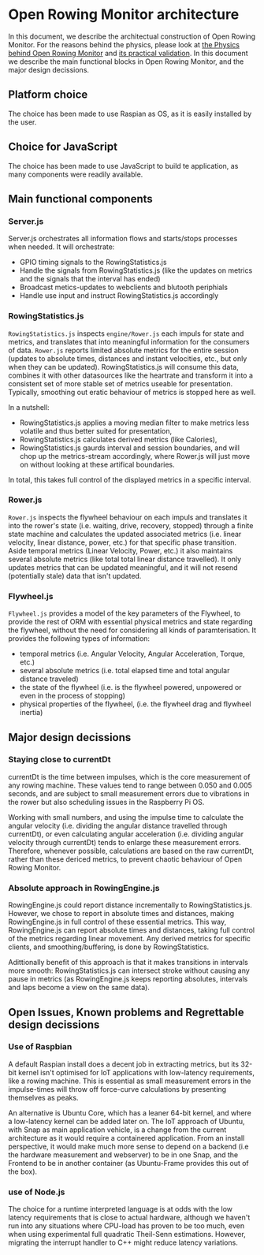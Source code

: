 # Open Rowing Monitor architecture

In this document, we describe the architectual construction of Open Rowing Monitor. For the reasons behind the physics, please look at [the Physics behind Open Rowing Monitor](Physics_Of_OpenRowingMonitor.md) and [its practical validation](Engine_Validation.md). In this document we describe the main functional blocks in Open Rowing Monitor, and the major design decissions.

## Platform choice

The choice has been made to use Raspian as OS, as it is easily installed by the user.

## Choice for JavaScript

The choice has been made to use JavaScript to build te application, as many components were readily available.

## Main functional components

### Server.js

Server.js orchestrates all information flows and starts/stops processes when needed. It will orchestrate:

* GPIO timing signals to the RowingStatistics.js
* Handle the signals from RowingStatistics.js (like the updates on metrics and the signals that the interval has ended)
* Broadcast metics-updates to webclients and blutooth periphials
* Handle use input and instruct RowingStatistics.js accordingly

### RowingStatistics.js

`RowingStatistics.js` inspects `engine/Rower.js` each impuls for state and metrics, and translates that into meaningful information for the consumers of data. `Rower.js` reports limited absolute metrics for the entire session (updates to absolute times, distances and instant velocities, etc., but only when they can be updated). RowingStatistics.js will consume this data, combines it with other datasources like the heartrate and transform it into a consistent set of more stable set of metrics useable for presentation. Typically, smoothing out eratic behaviour of metrics is stopped here as well.

In a nutshell:

* RowingStatistics.js applies a moving median filter to make metrics less volatile and thus better suited for presentation,
* RowingStatistics.js calculates derived metrics (like Calories),
* RowingStatistics.js gaurds interval and session boundaries, and will chop up the metrics-stream accordingly, where Rower.js will just move on without looking at these artifical boundaries.

In total, this takes full control of the displayed metrics in a specific interval.

### Rower.js

`Rower.js` inspects the flywheel behaviour on each impuls and translates it into the rower's state (i.e. waiting, drive, recovery, stopped) through a finite state machine and calculates the updated associated metrics (i.e. linear velocity, linear distance, power, etc.) for that specific phase transition. Aside temporal metrics (Linear Velocity, Power, etc.) it also maintains several absolute metrics (like total total linear distance travelled). It only updates metrics that can be updated meaningful, and it will not resend (potentially stale) data that isn't updated.

### Flywheel.js

`Flywheel.js` provides a model of the key parameters of the Flywheel, to provide the rest of ORM with essential physical metrics and state regarding the flywheel, without the need for considering all kinds of paramterisation. It provides the following types of information:

* temporal metrics (i.e. Angular Velocity, Angular Acceleration, Torque, etc.)
* several absolute metrics (i.e. total elapsed time and total angular distance traveled)
* the state of the flywheel (i.e. is the flywheel powered, unpowered or even in the process of stopping)
* physical properties of the flywheel, (i.e. the flywheel drag and flywheel inertia)

## Major design decissions

### Staying close to currentDt

currentDt is the time between impulses, which is the core measurement of any rowing machine. These values tend to range between 0.050 and 0.005 seconds, and are subject to small measurement errors due to vibrations in the rower but also scheduling issues in the Raspberry Pi OS.

Working with small numbers, and using the impulse time to calculate the angular velocity (i.e. dividing the angular distance travelled through currentDt), or even calculating angular acceleration (i.e. dividing angular velocity through currentDt) tends to enlarge these measurement errors. Therefore, whenever possible, calculations are based on the raw currentDt, rather than these dericed metrics, to prevent chaotic behaviour of Open Rowing Monitor.

### Absolute approach in RowingEngine.js

RowingEngine.js could report distance incrementally to RowingStatistics.js. However, we chose to report in absolute times and distances, making RowingEngine.js in full control of these essential metrics. This way, RowingEngine.js can report absolute times and distances, taking full control of the metrics regarding linear movement. Any derived metrics for specific clients, and smoothing/buffering, is done by RowingStatistics.

Adittionally benefit of this approach is that it makes transitions in intervals more smooth: RowingStatistics.js can intersect stroke without causing any pause in metrics (as RowingEngine.js keeps reporting absolutes, intervals and laps become a view on the same data).

## Open Issues, Known problems and Regrettable design decissions

### Use of Raspbian

A default Raspian install does a decent job in extracting metrics, but its 32-bit kernel isn't optimised for IoT applications with low-latency requirements, like a rowing machine. This is essential as small measurement errors in the impulse-times will throw off force-curve calculations by presenting themselves as peaks.

An alternative is Ubuntu Core, which has a leaner 64-bit kernel, and where a low-latency kernel can be added later on. The IoT approach of Ubuntu, with Snap as main application vehicle, is a change from the current architecture as it would require a containered application. From an install perspective, it would make much more sense to depend on a backend (i.e the hardware measurement and webserver) to be in one Snap, and the Frontend to be in another container (as Ubuntu-Frame provides this out of the box).

### use of Node.js

The choice for a runtime interpreted language is at odds with the low latency requirements that is close to actual hardware, although we haven't run into any situations where CPU-load has proven to be too much, even when using experimental full quadratic Theil-Senn estimations. However, migrating the interrupt handler to C++ might reduce latency variations.
